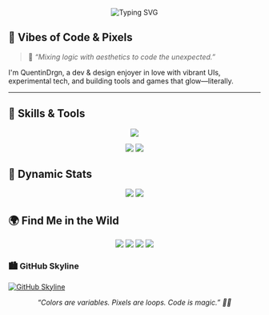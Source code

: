 <p align="center">
  <img src="https://readme-typing-svg.demolab.com?font=Fira+Code&size=28&pause=1200&color=ABDD22&center=true&vCenter=true&multiline=true&width=700&height=100&lines=Hi+I'm+QuentinDrgn+%F0%9F%92%BB;Creative+Coder+%7C+Game+Dev;Powered+by+Purple+%26+Lime%E2%9A%A1" alt="Typing SVG" />
</p>

## 🎨 Vibes of Code & Pixels

> 🧪 *“Mixing logic with aesthetics to code the unexpected.”*

I'm QuentinDrgn, a dev & design enjoyer in love with vibrant UIs, experimental tech, and building tools and games that glow—literally.

---

## 🧠 Skills & Tools

<p align="center">
  <img src="https://skillicons.dev/icons?i=html,css,js,ts,react,nodejs,python,godot,docker&theme=light" />
</p>

<p align="center">
  <img src="https://img.shields.io/badge/-Code_in_LIME-ABDD22?style=for-the-badge&logo=github&logoColor=black" />
  <img src="https://img.shields.io/badge/-Dream_in_PURPLE-865FF2?style=for-the-badge&logo=figma&logoColor=white" />
</p>


## 🧬 Dynamic Stats

<p align="center">
  <img src="https://github-readme-stats.vercel.app/api?username=QuentinDrgn&show_icons=true&bg_color=000000&text_color=865ff2&icon_color=abdd22&title_color=abdd22&hide_border=true&border_radius=10" />
  <img src="https://github-readme-streak-stats.herokuapp.com/?user=QuentinDrgn&theme=dark&hide_border=true&background=000000&ring=abdd22&fire=865ff2&currStreakLabel=abdd22" />
</p>


## 🌍 Find Me in the Wild

<p align="center">
  <a href="https://yourportfolio.com"><img src="https://img.shields.io/badge/Portfolio-865ff2?style=for-the-badge&logo=firefox&logoColor=white"/></a>
  <a href="mailto:you@example.com"><img src="https://img.shields.io/badge/Email-abdd22?style=for-the-badge&logo=gmail&logoColor=black"/></a>
  <a href="https://itch.io/yourprofile"><img src="https://img.shields.io/badge/Itch.io-865ff2?style=for-the-badge&logo=itchdotio&logoColor=white"/></a>
  <a href="https://linkedin.com/in/yourname"><img src="https://img.shields.io/badge/LinkedIn-abdd22?style=for-the-badge&logo=linkedin&logoColor=black"/></a>
</p>

### 🏙️ GitHub Skyline

[![GitHub Skyline](https://img.shields.io/badge/-View+My+Skyline-865ff2?style=for-the-badge&logo=github&logoColor=white)](https://skyline.github.com/QuentinDrgn)

<p align="center" style="font-style: italic;">
  “Colors are variables. Pixels are loops. Code is magic.” 🧙‍♂️
</p>
